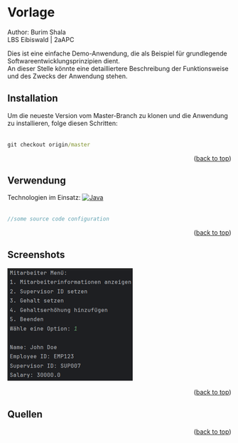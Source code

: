 <a name="readme-top"></a>
# Vorlage
Author: Burim Shala <br>
LBS Eibiswald | 2aAPC

Dies ist eine einfache Demo-Anwendung, die als Beispiel für grundlegende Softwareentwicklungsprinzipien dient.<br>
An dieser Stelle könnte eine detailliertere Beschreibung der Funktionsweise und des Zwecks der Anwendung stehen.

## Installation
Um die neueste Version vom Master-Branch zu klonen und die Anwendung zu installieren, folge diesen Schritten:
```cmd

git checkout origin/master

```
<p align="right">(<a href="#readme-top">back to top</a>)</p>

## Verwendung
Technologien im Einsatz:
[![Java][java.com]][java-url]

```php

//some source code configuration


```
<p align="right">(<a href="#readme-top">back to top</a>)</p>

## Screenshots

[![Screen Shot][product-screenshot]](Screenshot.png)

<p align="right">(<a href="#readme-top">back to top</a>)</p>

## Quellen


<p align="right">(<a href="#readme-top">back to top</a>)</p>

<!-- MARKDOWN LINKS & IMAGES -->
<!-- https://www.markdownguide.org/basic-syntax/#reference-style-links -->
[java.com]: https://img.shields.io/badge/Java-ED8B00?style=for-the-badge&logo=openjdk&logoColor=white
[java-url]: https://www.java.com/de/
[product-screenshot]: Screenshot.png
